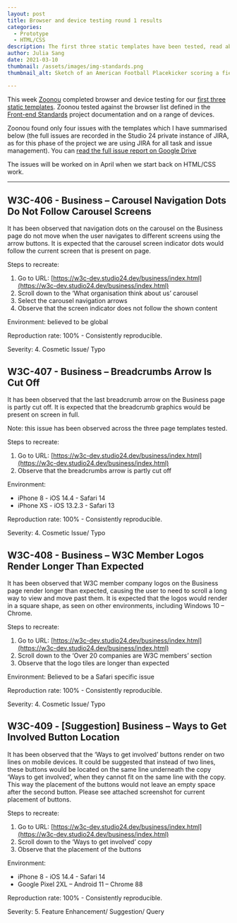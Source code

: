 ```yaml
---
layout: post
title: Browser and device testing round 1 results
categories:
  - Prototype
  - HTML/CSS
description: The first three static templates have been tested, read about the outcome
author: Julia Sang
date: 2021-03-10
thumbnail: /assets/images/img-standards.png
thumbnail_alt: Sketch of an American Football Placekicker scoring a field goal. The football shows the W3C logo. 'Standards' is written in the end zone.

---
```

This week [Zoonou](https://zoonou.com/) completed browser and device testing for our [first three static templates](/updates/first3-templates/).  Zoonou tested against the browser list defined in the [Front-end Standards](/docs/front-end-standards) project documentation and on a range of devices.

Zoonou found only four issues with the templates which I have summarised below (the full issues are recorded in the Studio 24 private instance of JIRA, as for this phase of the project we are using JIRA for all task and issue management). You can [read the full issue report on Google Drive](https://docs.google.com/document/d/1ejUkBnW6cObAj8W2mpRWxpddoxWxkMlb/)

The issues will be worked on in April when we start back on HTML/CSS work. 

- - -

## W3C-406 - Business – Carousel Navigation Dots Do Not Follow Carousel Screens

It has been observed that navigation dots on the carousel on the Business page do not move when the user navigates to different screens using the arrow buttons. It is expected that the carousel screen indicator dots would follow the current screen that is present on page.

Steps to recreate: 
1.	Go to URL: [https://w3c-dev.studio24.dev/business/index.html](https://w3c-dev.studio24.dev/business/index.html) 
2.	Scroll down to the ‘What organisation think about us’ carousel
3.	Select the carousel navigation arrows
4.	Observe that the screen indicator does not follow the shown content

Environment: believed to be global 

Reproduction rate: 100% - Consistently reproducible. 

Severity: 4. Cosmetic Issue/ Typo

## W3C-407 - Business – Breadcrumbs Arrow Is Cut Off

It has been observed that the last breadcrumb arrow on the Business page is partly cut off. It is expected that the breadcrumb graphics would be present on screen in full.

Note: this issue has been observed across the three page templates tested.

Steps to recreate: 
1.	Go to URL: [https://w3c-dev.studio24.dev/business/index.html](https://w3c-dev.studio24.dev/business/index.html) 
2.	Observe that the breadcrumbs arrow is partly cut off

Environment:
* iPhone 8 - iOS 14.4 - Safari 14
* iPhone XS - iOS 13.2.3 - Safari 13

Reproduction rate: 100% - Consistently reproducible.

Severity: 4. Cosmetic Issue/ Typo

## W3C-408 - Business – W3C Member Logos Render Longer Than Expected

It has been observed that W3C member company logos on the Business page render longer than expected, causing the user to need to scroll a long way to view and move past them. It is expected that the logos would render in a square shape, as seen on other environments, including Windows 10 – Chrome.

Steps to recreate: 
1.	Go to URL: [https://w3c-dev.studio24.dev/business/index.html](https://w3c-dev.studio24.dev/business/index.html) 
2.	Scroll down to the ‘Over 20 companies are W3C members’ section
3.	Observe that the logo tiles are longer than expected

Environment: Believed to be a Safari specific issue

Reproduction rate: 100% - Consistently reproducible. 

Severity: 4. Cosmetic Issue/ Typo

## W3C-409 - [Suggestion] Business – Ways to Get Involved Button Location

It has been observed that the ‘Ways to get involved’ buttons render on two lines on mobile devices. It could be suggested that instead of two lines, these buttons would be located on the same line underneath the copy ‘Ways to get involved’, when they cannot fit on the same line with the copy. This way the placement of the buttons would not leave an empty space after the second button. Please see attached screenshot for current placement of buttons.

Steps to recreate: 
1.	Go to URL: [https://w3c-dev.studio24.dev/business/index.html](https://w3c-dev.studio24.dev/business/index.html) 
2.	Scroll down to the ‘Ways to get involved’ copy
3.	Observe that the placement of the buttons

Environment:
* iPhone 8 - iOS 14.4 - Safari 14
* Google Pixel 2XL – Android 11 – Chrome 88

Reproduction rate: 100% - Consistently reproducible.

Severity: 5. Feature Enhancement/ Suggestion/ Query


